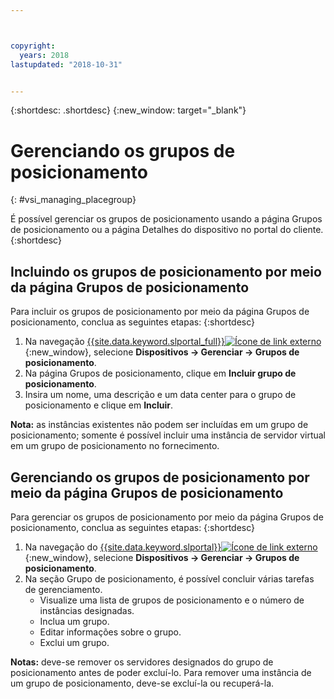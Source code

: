 ```yaml
---



copyright:
  years: 2018
lastupdated: "2018-10-31"


---
```


{:shortdesc: .shortdesc}
{:new_window: target="_blank"}

# Gerenciando os grupos de posicionamento
{: #vsi_managing_placegroup}

É possível gerenciar os grupos de posicionamento usando a página Grupos de posicionamento ou a página Detalhes do dispositivo no portal do cliente.
{:shortdesc}

## Incluindo os grupos de posicionamento por meio da página Grupos de posicionamento

Para incluir os grupos de posicionamento por meio da página Grupos de posicionamento, conclua as seguintes etapas:
{:shortdesc}

1. Na navegação [{{site.data.keyword.slportal_full}}![Ícone de link externo](../icons/launch-glyph.svg "Ícone de link externo")](https://control.softlayer.com/){:new_window}, selecione **Dispositivos -> Gerenciar -> Grupos de posicionamento**.
2. Na página Grupos de posicionamento, clique em **Incluir grupo de posicionamento**.
3. Insira um nome, uma descrição e um data center para o grupo de posicionamento e clique em **Incluir**.

**Nota:** as instâncias existentes não podem ser incluídas em um grupo de posicionamento; somente é possível incluir uma instância de servidor virtual em um grupo de posicionamento no fornecimento. 


## Gerenciando os grupos de posicionamento por meio da página Grupos de posicionamento

Para gerenciar os grupos de posicionamento por meio da página Grupos de posicionamento, conclua as seguintes etapas:
{:shortdesc}

1. Na navegação do [{{site.data.keyword.slportal}}![Ícone de link externo](../icons/launch-glyph.svg "Ícone de link externo")](https://control.softlayer.com/){:new_window}, selecione **Dispositivos -> Gerenciar -> Grupos de posicionamento**.
2. Na seção Grupo de posicionamento, é possível concluir várias tarefas de gerenciamento.
     * Visualize uma lista de grupos de posicionamento e o número de instâncias designadas.
     * Inclua um grupo.
     * Editar informações sobre o grupo.
     * Exclui um grupo.
     
 **Notas:** deve-se remover os servidores designados do grupo de posicionamento antes de poder excluí-lo.
Para remover uma instância de um grupo de posicionamento, deve-se excluí-la ou recuperá-la.
     
